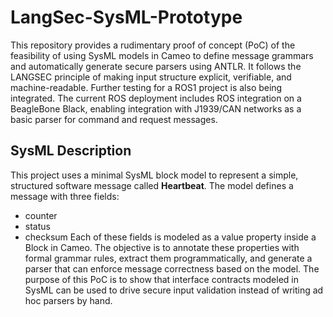# LangSec-SysML-Prototype

This repository provides a rudimentary proof of concept (PoC) of the feasibility of using SysML models in Cameo to define message grammars and automatically generate secure parsers using ANTLR. It follows the LANGSEC principle of making input structure explicit, verifiable, and machine-readable. Further testing for a ROS1 project is also being integrated. The current ROS deployment includes ROS integration on a BeagleBone Black, enabling integration with J1939/CAN networks as a basic parser for command and request messages.

## SysML Description

This project uses a minimal SysML block model to represent a simple, structured software message called **Heartbeat**. The model defines a message with three fields:
 - counter
 - status
 - checksum
Each of these fields is modeled as a value property inside a Block in Cameo. The objective is to annotate these properties with formal grammar rules, extract them programmatically, and generate a parser that can enforce message correctness based on the model. The purpose of this PoC is to show that interface contracts modeled in SysML can be used to drive secure input validation instead of writing ad hoc parsers by hand.

<!--
The repository contains:
- The SysML Model: A Cameo `.mdzip` file defining a HeartbeatMessage block. Each property is annotated with a custom <<GrammarRule>> stereotype containing a ruleText tag.
- Jython script: A script runnable inside Cameo’s Jython console that traverses the model, extracts each field’s name and grammar rule, and prints a complete ANTLR `.g4` grammar definition to the Messages pane.
- ANTLR grammar: A `.g4` grammar file generated from the model.
- ANTLR-Generated Parser Files
- Test Script 
-- >

<!--
## Objective

This PoC shows that:

- Define message structure using stereotypes and tags
- Be programmatically extracted using Jython (Cameo’s OpenAPI)
- Generate a `.g4` grammar for ANTLR
- Produce a working parser that accepts **only valid input**

## Getting Started:

If you want to test the parser only, skip directly to Step 5.
If you want to build from scratch, follow all steps below.

## Step 1: Build the SysML Model in Cameo

### 1.1 Create a New Project

- Open Cameo
- File → New Project → Name it

### 1.2 Create a Block Named `Heartbeat`

1. In the **Containment Tree**, right-click on the top-level `Model`  
2. Select: `Create Element → Block`  
3. Name the block: `Heartbeat`

### 1.3 Add Value Properties

Each **Value Property** defines a field in the message structure. You will add:

| Name      | Type    | Purpose                          |
|-----------|---------|----------------------------------|
| `counter` | Integer | A message sequence or counter ID |
| `status`  | Integer | Status field                     |
| `checksum`| Integer | Final checksum or CRC byte       |

#### How to Add:

1. Double-click `HeartbeatMessage` to open its **Specification**
2. Scroll to or search for **Owned Attributes**
3. Click the `+` and choose **Value Property**
4. Set the **name** (e.g., `counter`)
5. Click the `Type` field → click `...` → choose `Integer`
6. Repeat for `status` and `checksum`

You now have a block that structurally defines a 3-field message.


## Step 2: Create and Apply a Custom Stereotype

### 2.1 Create a Profile

1. In the Containment Tree, create a **Package**, right-click the **Package**
2. Select `Create Element → Profile`
3. Name it: `ParserProfile`

### 2.2 Add the `GrammarRule` Stereotype

1. Right-click `ParserProfile` → `Create Element → Stereotype`
2. Name it: `GrammarRule`
3. Open the Stereotype’s Specification → Add a **Tag Definition**:
   - Name: `ruleText`
   - Type: `String`

### 2.3 Apply the Profile to the Model

1. Right-click the top-level `Model`
2. Select `Specification`
3. Find the field **Applied Profiles**
4. Click `+` and select `ParserProfile`

### 2.4 Annotate Properties with Grammar

1. Open the `Specification` of each property (`counter`, etc.)
2. In **Applied Stereotypes**, add `GrammarRule`
3. In **Tags**, set:
   - `ruleText = INT`


## Step 3: Extract Grammar Using Jython in Cameo

### 3.1 Open the Jython Console

- Tools → Scripting Engine → Select Language: `Jython`

### 3.2 Run the Script

Paste the code in `Seed_Macro` into the console. Run it. It will provide an output of the `.g4` file. Save the output as Heartbeat.g4

## Step 4: Generate a Parser with ANTLR

### 4.1 Install Prerequisites

- Java
- Python
- ANTLR runtime:
```
  pip install antlr4-python3-runtime
```
Download antlr from: ```https://www.antlr.org/download.html```
Save to same directory as your project and rename `antlr.jar`

### 4.2 Generate Parser Code

```
java -jar antlr.jar -Dlanguage=Python3 Heartbeat.g4
```

## Step 5 Test Parser
```
python test_heartbeat.py
```

Change: ```input_stream = InputStream("123 1 999")``` to ```input_stream = InputStream("123 X 999")``` or ```input_stream = InputStream("123 1 999 22")``` to test out invalid inputs -->
